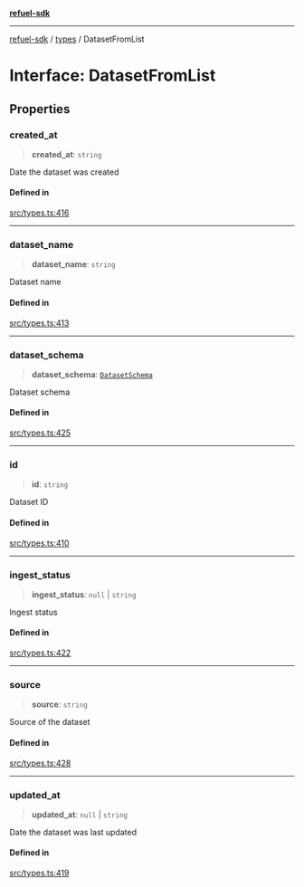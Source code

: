 [**refuel-sdk**](../../README.md)

***

[refuel-sdk](../../modules.md) / [types](../README.md) / DatasetFromList

# Interface: DatasetFromList

## Properties

### created\_at

> **created\_at**: `string`

Date the dataset was created

#### Defined in

[src/types.ts:416](https://github.com/refuel-ai/refuel-sdk/blob/4c2ff8dd3473ca3a77a7beb7cac6d4e017c1d0e0/src/types.ts#L416)

***

### dataset\_name

> **dataset\_name**: `string`

Dataset name

#### Defined in

[src/types.ts:413](https://github.com/refuel-ai/refuel-sdk/blob/4c2ff8dd3473ca3a77a7beb7cac6d4e017c1d0e0/src/types.ts#L413)

***

### dataset\_schema

> **dataset\_schema**: [`DatasetSchema`](DatasetSchema.md)

Dataset schema

#### Defined in

[src/types.ts:425](https://github.com/refuel-ai/refuel-sdk/blob/4c2ff8dd3473ca3a77a7beb7cac6d4e017c1d0e0/src/types.ts#L425)

***

### id

> **id**: `string`

Dataset ID

#### Defined in

[src/types.ts:410](https://github.com/refuel-ai/refuel-sdk/blob/4c2ff8dd3473ca3a77a7beb7cac6d4e017c1d0e0/src/types.ts#L410)

***

### ingest\_status

> **ingest\_status**: `null` \| `string`

Ingest status

#### Defined in

[src/types.ts:422](https://github.com/refuel-ai/refuel-sdk/blob/4c2ff8dd3473ca3a77a7beb7cac6d4e017c1d0e0/src/types.ts#L422)

***

### source

> **source**: `string`

Source of the dataset

#### Defined in

[src/types.ts:428](https://github.com/refuel-ai/refuel-sdk/blob/4c2ff8dd3473ca3a77a7beb7cac6d4e017c1d0e0/src/types.ts#L428)

***

### updated\_at

> **updated\_at**: `null` \| `string`

Date the dataset was last updated

#### Defined in

[src/types.ts:419](https://github.com/refuel-ai/refuel-sdk/blob/4c2ff8dd3473ca3a77a7beb7cac6d4e017c1d0e0/src/types.ts#L419)
